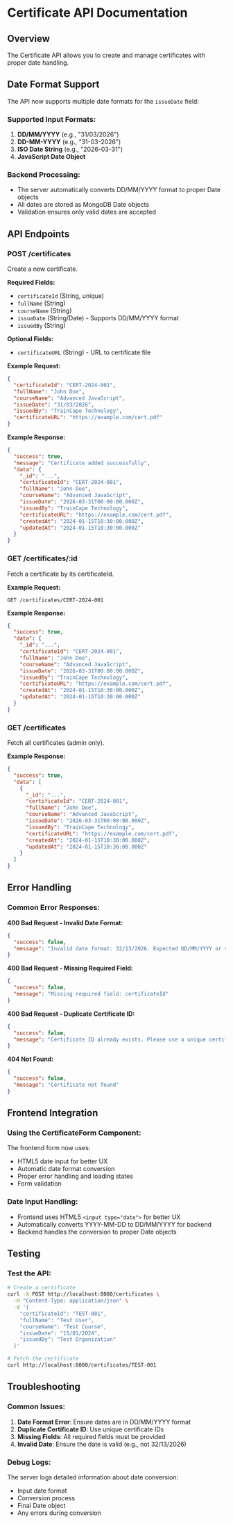 # Certificate API Documentation

## Overview
The Certificate API allows you to create and manage certificates with proper date handling.

## Date Format Support
The API now supports multiple date formats for the `issueDate` field:

### Supported Input Formats:
1. **DD/MM/YYYY** (e.g., "31/03/2026")
2. **DD-MM-YYYY** (e.g., "31-03-2026")
3. **ISO Date String** (e.g., "2026-03-31")
4. **JavaScript Date Object**

### Backend Processing:
- The server automatically converts DD/MM/YYYY format to proper Date objects
- All dates are stored as MongoDB Date objects
- Validation ensures only valid dates are accepted

## API Endpoints

### POST /certificates
Create a new certificate.

**Required Fields:**
- `certificateId` (String, unique)
- `fullName` (String)
- `courseName` (String)
- `issueDate` (String/Date) - Supports DD/MM/YYYY format
- `issuedBy` (String)

**Optional Fields:**
- `certificateURL` (String) - URL to certificate file

**Example Request:**
```json
{
  "certificateId": "CERT-2024-001",
  "fullName": "John Doe",
  "courseName": "Advanced JavaScript",
  "issueDate": "31/03/2026",
  "issuedBy": "TrainCape Technology",
  "certificateURL": "https://example.com/cert.pdf"
}
```

**Example Response:**
```json
{
  "success": true,
  "message": "Certificate added successfully",
  "data": {
    "_id": "...",
    "certificateId": "CERT-2024-001",
    "fullName": "John Doe",
    "courseName": "Advanced JavaScript",
    "issueDate": "2026-03-31T00:00:00.000Z",
    "issuedBy": "TrainCape Technology",
    "certificateURL": "https://example.com/cert.pdf",
    "createdAt": "2024-01-15T10:30:00.000Z",
    "updatedAt": "2024-01-15T10:30:00.000Z"
  }
}
```

### GET /certificates/:id
Fetch a certificate by its certificateId.

**Example Request:**
```
GET /certificates/CERT-2024-001
```

**Example Response:**
```json
{
  "success": true,
  "data": {
    "_id": "...",
    "certificateId": "CERT-2024-001",
    "fullName": "John Doe",
    "courseName": "Advanced JavaScript",
    "issueDate": "2026-03-31T00:00:00.000Z",
    "issuedBy": "TrainCape Technology",
    "certificateURL": "https://example.com/cert.pdf",
    "createdAt": "2024-01-15T10:30:00.000Z",
    "updatedAt": "2024-01-15T10:30:00.000Z"
  }
}
```

### GET /certificates
Fetch all certificates (admin only).

**Example Response:**
```json
{
  "success": true,
  "data": [
    {
      "_id": "...",
      "certificateId": "CERT-2024-001",
      "fullName": "John Doe",
      "courseName": "Advanced JavaScript",
      "issueDate": "2026-03-31T00:00:00.000Z",
      "issuedBy": "TrainCape Technology",
      "certificateURL": "https://example.com/cert.pdf",
      "createdAt": "2024-01-15T10:30:00.000Z",
      "updatedAt": "2024-01-15T10:30:00.000Z"
    }
  ]
}
```

## Error Handling

### Common Error Responses:

**400 Bad Request - Invalid Date Format:**
```json
{
  "success": false,
  "message": "Invalid date format: 32/13/2026. Expected DD/MM/YYYY or valid date string."
}
```

**400 Bad Request - Missing Required Field:**
```json
{
  "success": false,
  "message": "Missing required field: certificateId"
}
```

**400 Bad Request - Duplicate Certificate ID:**
```json
{
  "success": false,
  "message": "Certificate ID already exists. Please use a unique certificate ID."
}
```

**404 Not Found:**
```json
{
  "success": false,
  "message": "Certificate not found"
}
```

## Frontend Integration

### Using the CertificateForm Component:
The frontend form now uses:
- HTML5 date input for better UX
- Automatic date format conversion
- Proper error handling and loading states
- Form validation

### Date Input Handling:
- Frontend uses HTML5 `<input type="date">` for better UX
- Automatically converts YYYY-MM-DD to DD/MM/YYYY for backend
- Backend handles the conversion to proper Date objects

## Testing

### Test the API:
```bash
# Create a certificate
curl -X POST http://localhost:8080/certificates \
  -H "Content-Type: application/json" \
  -d '{
    "certificateId": "TEST-001",
    "fullName": "Test User",
    "courseName": "Test Course",
    "issueDate": "15/01/2024",
    "issuedBy": "Test Organization"
  }'

# Fetch the certificate
curl http://localhost:8080/certificates/TEST-001
```

## Troubleshooting

### Common Issues:

1. **Date Format Error**: Ensure dates are in DD/MM/YYYY format
2. **Duplicate Certificate ID**: Use unique certificate IDs
3. **Missing Fields**: All required fields must be provided
4. **Invalid Date**: Ensure the date is valid (e.g., not 32/13/2026)

### Debug Logs:
The server logs detailed information about date conversion:
- Input date format
- Conversion process
- Final Date object
- Any errors during conversion 